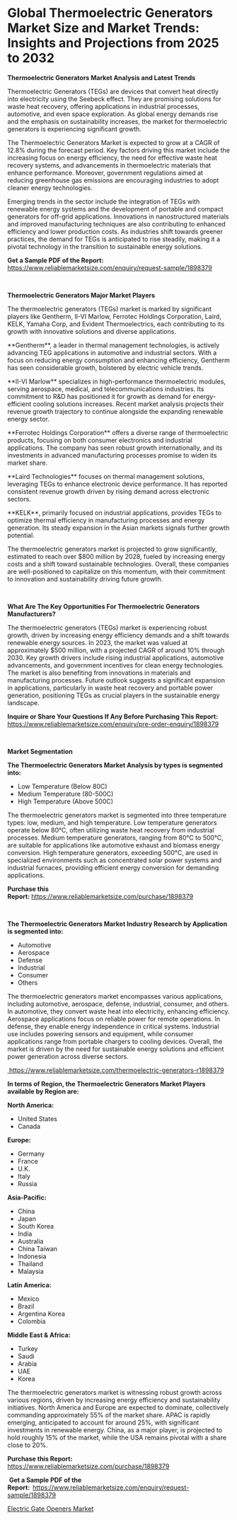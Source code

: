 <p><h1>Global Thermoelectric Generators Market Size and Market Trends: Insights and Projections from 2025 to 2032</h1></p><p><strong>Thermoelectric Generators Market Analysis and Latest Trends</strong></p>
<p><p>Thermoelectric Generators (TEGs) are devices that convert heat directly into electricity using the Seebeck effect. They are promising solutions for waste heat recovery, offering applications in industrial processes, automotive, and even space exploration. As global energy demands rise and the emphasis on sustainability increases, the market for thermoelectric generators is experiencing significant growth.</p><p>The Thermoelectric Generators Market is expected to grow at a CAGR of 12.8% during the forecast period. Key factors driving this market include the increasing focus on energy efficiency, the need for effective waste heat recovery systems, and advancements in thermoelectric materials that enhance performance. Moreover, government regulations aimed at reducing greenhouse gas emissions are encouraging industries to adopt cleaner energy technologies.</p><p>Emerging trends in the sector include the integration of TEGs with renewable energy systems and the development of portable and compact generators for off-grid applications. Innovations in nanostructured materials and improved manufacturing techniques are also contributing to enhanced efficiency and lower production costs. As industries shift towards greener practices, the demand for TEGs is anticipated to rise steadily, making it a pivotal technology in the transition to sustainable energy solutions.</p></p>
<p><strong>Get a Sample PDF of the Report:&nbsp;</strong> <a href="https://www.reliablemarketsize.com/enquiry/request-sample/1898379?utm_campaign=2946&utm_medium=2&utm_source=Github&utm_content=ia&utm_term=10042025&utm_id=thermoelectric-generators">https://www.reliablemarketsize.com/enquiry/request-sample/1898379</a></p>
<p>&nbsp;</p>
<p><strong>Thermoelectric Generators Major Market Players</strong></p>
<p><p>The thermoelectric generators (TEGs) market is marked by significant players like Gentherm, II-VI Marlow, Ferrotec Holdings Corporation, Laird, KELK, Yamaha Corp, and Evident Thermoelectrics, each contributing to its growth with innovative solutions and diverse applications.</p><p>**Gentherm**, a leader in thermal management technologies, is actively advancing TEG applications in automotive and industrial sectors. With a focus on reducing energy consumption and enhancing efficiency, Gentherm has seen considerable growth, bolstered by electric vehicle trends. </p><p>**II-VI Marlow** specializes in high-performance thermoelectric modules, serving aerospace, medical, and telecommunications industries. Its commitment to R&D has positioned it for growth as demand for energy-efficient cooling solutions increases. Recent market analysis projects their revenue growth trajectory to continue alongside the expanding renewable energy sector.</p><p>**Ferrotec Holdings Corporation** offers a diverse range of thermoelectric products, focusing on both consumer electronics and industrial applications. The company has seen robust growth internationally, and its investments in advanced manufacturing processes promise to widen its market share.</p><p>**Laird Technologies** focuses on thermal management solutions, leveraging TEGs to enhance electronic device performance. It has reported consistent revenue growth driven by rising demand across electronic sectors. </p><p>**KELK**, primarily focused on industrial applications, provides TEGs to optimize thermal efficiency in manufacturing processes and energy generation. Its steady expansion in the Asian markets signals further growth potential. </p><p>The thermoelectric generators market is projected to grow significantly, estimated to reach over $800 million by 2028, fueled by increasing energy costs and a shift toward sustainable technologies. Overall, these companies are well-positioned to capitalize on this momentum, with their commitment to innovation and sustainability driving future growth.</p></p>
<p>&nbsp;</p>
<p><strong>What Are The Key Opportunities For Thermoelectric Generators Manufacturers?</strong></p>
<p><p>The thermoelectric generators (TEGs) market is experiencing robust growth, driven by increasing energy efficiency demands and a shift towards renewable energy sources. In 2023, the market was valued at approximately $500 million, with a projected CAGR of around 10% through 2030. Key growth drivers include rising industrial applications, automotive advancements, and government incentives for clean energy technologies. The market is also benefiting from innovations in materials and manufacturing processes. Future outlook suggests a significant expansion in applications, particularly in waste heat recovery and portable power generation, positioning TEGs as crucial players in the sustainable energy landscape.</p></p>
<p><strong>Inquire or Share Your Questions If Any Before Purchasing This Report:</strong> <a href="https://www.reliablemarketsize.com/enquiry/pre-order-enquiry/1898379?utm_campaign=2946&utm_medium=2&utm_source=Github&utm_content=ia&utm_term=10042025&utm_id=thermoelectric-generators">https://www.reliablemarketsize.com/enquiry/pre-order-enquiry/1898379</a></p>
<p>&nbsp;</p>
<p><strong>Market Segmentation</strong></p>
<p><strong>The Thermoelectric Generators Market Analysis by types is segmented into:</strong></p>
<p><ul><li>Low Temperature (Below 80C)</li><li>Medium Temperature (80-500C)</li><li>High Temperature (Above 500C)</li></ul></p>
<p><p>The thermoelectric generators market is segmented into three temperature types: low, medium, and high temperature. Low temperature generators operate below 80°C, often utilizing waste heat recovery from industrial processes. Medium temperature generators, ranging from 80°C to 500°C, are suitable for applications like automotive exhaust and biomass energy conversion. High temperature generators, exceeding 500°C, are used in specialized environments such as concentrated solar power systems and industrial furnaces, providing efficient energy conversion for demanding applications.</p></p>
<p><strong>Purchase this Report:&nbsp;</strong><a href="https://www.reliablemarketsize.com/purchase/1898379?utm_campaign=2946&utm_medium=2&utm_source=Github&utm_content=ia&utm_term=10042025&utm_id=thermoelectric-generators">https://www.reliablemarketsize.com/purchase/1898379</a></p>
<p>&nbsp;</p>
<p><strong>The Thermoelectric Generators Market Industry Research by Application is segmented into:</strong></p>
<p><ul><li>Automotive</li><li>Aerospace</li><li>Defense</li><li>Industrial</li><li>Consumer</li><li>Others</li></ul></p>
<p><p>The thermoelectric generators market encompasses various applications, including automotive, aerospace, defense, industrial, consumer, and others. In automotive, they convert waste heat into electricity, enhancing efficiency. Aerospace applications focus on reliable power for remote operations. In defense, they enable energy independence in critical systems. Industrial use includes powering sensors and equipment, while consumer applications range from portable chargers to cooling devices. Overall, the market is driven by the need for sustainable energy solutions and efficient power generation across diverse sectors.</p></p>
<p><a href="https://www.reliablemarketsize.com/thermoelectric-generators-r1898379?utm_campaign=2946&utm_medium=2&utm_source=Github&utm_content=ia&utm_term=10042025&utm_id=thermoelectric-generators">&nbsp;https://www.reliablemarketsize.com/thermoelectric-generators-r1898379</a></p>
<p><strong>In terms of Region, the Thermoelectric Generators Market Players available by Region are:</strong></p>
<p>
    <p> <strong> North America: </strong>
        <ul>
            <li>United States</li>
            <li>Canada</li>
        </ul>
        </p> 
    <p> <strong> Europe: </strong>
        <ul>
            <li>Germany</li>
            <li>France</li>
            <li>U.K.</li>
            <li>Italy</li>
            <li>Russia</li>
        </ul>
        </p> 
    <p> <strong> Asia-Pacific: </strong>
        <ul>
            <li>China</li>
            <li>Japan</li>
            <li>South Korea</li>
            <li>India</li>
            <li>Australia</li>
            <li>China Taiwan</li>
            <li>Indonesia</li>
            <li>Thailand</li>
            <li>Malaysia</li>
        </ul>
        </p> 
    <p> <strong> Latin America: </strong>
        <ul>
            <li>Mexico</li>
            <li>Brazil</li>
            <li>Argentina Korea</li>
            <li>Colombia</li>
        </ul>
        </p> 
    <p> <strong> Middle East & Africa: </strong>
        <ul>
            <li>Turkey</li>
            <li>Saudi</li>
            <li>Arabia</li>
            <li>UAE</li>
            <li>Korea</li>
        </ul>
    </p>
    </p>
<p><p>The thermoelectric generators market is witnessing robust growth across various regions, driven by increasing energy efficiency and sustainability initiatives. North America and Europe are expected to dominate, collectively commanding approximately 55% of the market share. APAC is rapidly emerging, anticipated to account for around 25%, with significant investments in renewable energy. China, as a major player, is projected to hold roughly 15% of the market, while the USA remains pivotal with a share close to 20%.</p></p>
<p><strong>Purchase this Report: </strong><a href="https://www.reliablemarketsize.com/purchase/1898379?utm_campaign=2946&utm_medium=2&utm_source=Github&utm_content=ia&utm_term=10042025&utm_id=thermoelectric-generators">https://www.reliablemarketsize.com/purchase/1898379</a></p>
<p>&nbsp;<strong>Get a Sample PDF of the Report:&nbsp;&nbsp;</strong><a href="https://www.reliablemarketsize.com/enquiry/request-sample/1898379?utm_campaign=2946&utm_medium=2&utm_source=Github&utm_content=ia&utm_term=10042025&utm_id=thermoelectric-generators">https://www.reliablemarketsize.com/enquiry/request-sample/1898379</a></p>
<p><strong></strong></p>
<p><p><a href="https://github.com/FassouRP/Market-Research-Report-List-7/blob/main/electric-gate-openers-market.md?utm_campaign=2946&utm_medium=2&utm_source=Github&utm_content=ia&utm_term=10042025&utm_id=thermoelectric-generators">Electric Gate Openers Market</a></p></p>